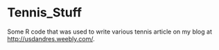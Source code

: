 # Tennis_Stuff

Some R code that was used to write various tennis article on my blog at http://usdandres.weebly.com/.
